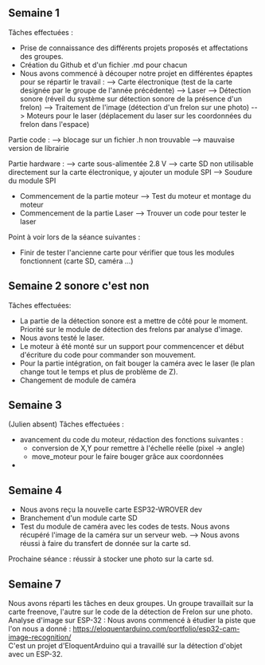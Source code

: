 Semaine 1 
-

Tâches effectuées :
- Prise de connaissance des différents projets proposés et affectations des groupes.
- Création du Github et d'un fichier .md pour chacun
- Nous avons commencé à découper notre projet en différentes épaptes pour se répartir le travail :
  --> Carte électronique (test de la carte designée par le groupe de l'année précédente)
  --> Laser
  --> Détection sonore (réveil du système sur détection sonore de la présence d'un frelon)
  --> Traitement de l'image (détection d'un frelon sur une photo)
  --> Moteurs pour le laser (déplacement du laser sur les coordonnées du frelon dans l'espace)

Partie code :
  --> blocage sur un fichier .h non trouvable
  --> mauvaise version de librairie

Partie hardware :
  --> carte sous-alimentée 2.8 V
  --> carte SD non utilisable directement sur la carte électronique, y ajouter un module SPI
  --> Soudure du module SPI
 
 - Commencement de la partie moteur 
  --> Test du moteur et montage du moteur
 - Commencement de la partie Laser
  --> Trouver un code pour tester le laser 
  
Point à voir lors de la séance suivantes :
- Finir de tester l'ancienne carte pour vérifier que tous les modules fonctionnent (carte SD, caméra ...)


Semaine 2   sonore c'est non
-

Tâches effectuées:
- La partie de la détection sonore est a mettre de côté pour le moment. Priorité sur le module de détection des frelons par analyse d'image.
- Nous avons testé le laser.
- Le moteur à été monté sur un support pour commencencer et début d'écriture du code pour commander son mouvement.
- Pour la partie intégration, on fait bouger la caméra avec le laser (le plan change tout le temps et plus de problème de Z).
- Changement de module de caméra 


Semaine 3
-
(Julien absent)
Tâches effectuées :
- avancement du code du moteur, rédaction des fonctions suivantes :
    - conversion de X,Y pour remettre à l'échelle réelle (pixel -> angle)
    - move_moteur pour le faire bouger grâce aux coordonnées
-


Semaine 4
-
- Nous avons reçu la nouvelle carte ESP32-WROVER dev
- Branchement d'un module carte SD
- Test du module de caméra avec les codes de tests. Nous avons récupéré l'image de la caméra sur un serveur web.
--> Nous avons réussi à faire du transfert de donnée sur la carte sd.

Prochaine séance : réussir à stocker une photo sur la carte sd.


Semaine 7
-
Nous avons réparti les tâches en deux groupes. Un groupe travaillait sur la carte freenove, l'autre sur le code de la détection de Frelon sur une photo.
Analyse d'image sur ESP-32 :
Nous avons commencé à étudier la piste que l'on nous a donné : https://eloquentarduino.com/portfolio/esp32-cam-image-recognition/  
C'est un projet d'EloquentArduino qui a travaillé sur la détection d'objet avec un ESP-32.  


